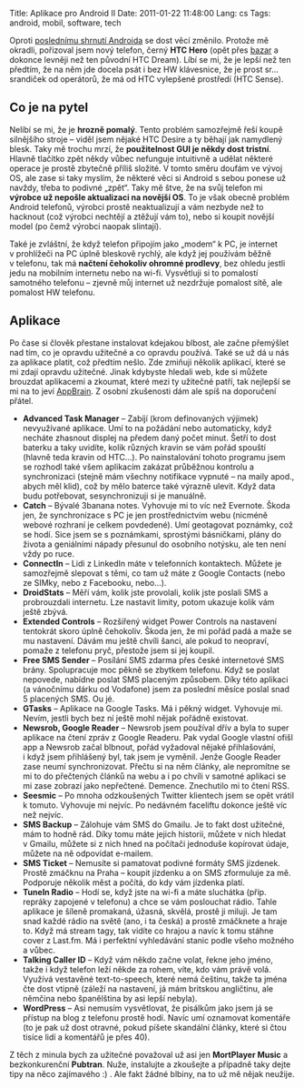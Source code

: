 Title: Aplikace pro Android II
Date: 2011-01-22 11:48:00
Lang: cs
Tags: android, mobil, software, tech

Oproti [poslednímu shrnutí Androida]({filename}2010-05-14_aplikace-pro-android.md) se dost věcí změnilo. Protože mě okradli, pořizoval jsem nový telefon, černý **HTC Hero** (opět přes [bazar](http://bazar.androidforum.cz/) a dokonce levněji než ten původní HTC Dream). Líbí se mi, že je lepší než ten předtím, že na něm jde docela psát i bez HW klávesnice, že je prost sr… srandiček od operátorů, že má od HTC vylepšené prostředí (HTC Sense).

## Co je na pytel

Nelíbí se mi, že je **hrozně pomalý**. Tento problém samozřejmě řeší koupě silnějšího stroje – viděl jsem nějaké HTC Desire a ty běhají jak namydlený blesk. Taky mě trochu mrzí, že **použitelnost GUI je někdy dost tristní**. Hlavně tlačítko zpět někdy vůbec nefunguje intuitivně a udělat některé operace je prostě zbytečně příliš složité. V tomto směru doufám ve vývoj OS, ale zase si taky myslím, že některé věci si Android s sebou ponese už navždy, třeba to podivné „zpět“. Taky mě štve, že na svůj telefon mi **výrobce už nepošle aktualizaci na novější OS**. To je však obecně problém Android telefonů, výrobci prostě neaktualizují a vám nezbyde než to hacknout (což výrobci nechtějí a ztěžují vám to), nebo si koupit novější model (po čemž výrobci naopak slintají).

Také je zvláštní, že když telefon připojím jako „modem“ k PC, je internet v prohlížeči na PC úplně bleskově rychlý, ale když jej používám běžně v telefonu, tak má **načtení čehokoliv ohromné prodlevy**, bez ohledu jestli jedu na mobilním internetu nebo na wi-fi. Vysvětluji si to pomalostí samotného telefonu – zjevně můj internet už nezdržuje pomalost sítě, ale pomalost HW telefonu.

## Aplikace

Po čase si člověk přestane instalovat kdejakou blbost, ale začne přemýšlet nad tím, co je opravdu užitečné a co opravdu používá. Také se už dá u nás za aplikace platit, což předtím nešlo. Zde zmiňuji několik aplikací, které se mi zdají opravdu užitečné. Jinak kdybyste hledali web, kde si můžete brouzdat aplikacemi a zkoumat, které mezi ty užitečné patří, tak nejlepší se mi na to jeví [AppBrain](http://www.appbrain.com/). Z osobní zkušenosti dám ale spíš na doporučení přátel.

-   **Advanced Task Manager** – Zabíjí (krom definovaných výjimek) nevyužívané aplikace. Umí to na požádání nebo automaticky, když necháte zhasnout displej na předem daný počet minut. Šetří to dost baterku a taky uvidíte, kolik různých kravin se vám pořád spouští (hlavně teda kravin od HTC…). Po nainstalování tohoto programu jsem se rozhodl také všem aplikacím zakázat průběžnou kontrolu a synchronizaci (stejně mám všechny notifikace vypnuté – na maily apod., abych měl klid), což by mělo baterce také výrazně ulevit. Když data budu potřebovat, sesynchronizuji si je manuálně.
-   **Catch** – Bývalé 3banana notes. Vyhovuje mi to víc než Evernote. Škoda jen, že synchronizace s PC je jen prostřednictvím webu (nicméně webové rozhraní je celkem povdedené). Umí geotagovat poznámky, což se hodí. Sice jsem se s poznámkami, sprostými básničkami, plány do života a geniálními nápady přesunul do osobního notýsku, ale ten není vždy po ruce.
-   **ConnectIn** – Lidi z LinkedIn máte v telefonních kontaktech. Můžete je samozřejmě slepovat s těmi, co tam už máte z Google Contacts (nebo ze SIMky, nebo z Facebooku, nebo…).
-   **DroidStats** – Měří vám, kolik jste provolali, kolik jste poslali SMS a probrouzdali internetu. Lze nastavit limity, potom ukazuje kolik vám ještě zbývá.
-   **Extended Controls** – Rozšířený widget Power Controls na nastavení tentokrát skoro úplně čehokoliv. Škoda jen, že mi pořád padá a maže se mu nastavení. Dávám mu ještě chvíli šanci, ale pokud to neopraví, pomaže z telefonu pryč, přestože jsem si jej koupil.
-   **Free SMS Sender** – Posílání SMS zdarma přes české internetové SMS brány. Spolupracuje moc pěkně se zbytkem telefonu. Když se poslat nepovede, nabídne poslat SMS placeným způsobem. Díky této aplikaci (a vánočnímu dárku od Vodafone) jsem za poslední měsíce poslal snad 5 placených SMS. Ou jé.
-   **GTasks** – Aplikace na Google Tasks. Má i pěkný widget. Vyhovuje mi. Nevím, jestli bych bez ní ještě mohl nějak pořádně existovat.
-   **Newsrob, Google Reader** – Newsrob jsem používal dřív a byla to super aplikace na čtení zpráv z Google Readeru. Pak vydal Google vlastní ofišl app a Newsrob začal blbnout, pořád vyžadoval nějaké přihlašování, i když jsem přihlášený byl, tak jsem je vyměnil. Jenže Google Reader zase neumí synchronizovat. Přečtu si na něm články, ale nepromítne se mi to do přečtených článků na webu a i po chvíli v samotné aplikaci se mi zase zobrazí jako nepřečtené. Demence. Znechutilo mi to čtení RSS.
-   **Seesmic** – Po mnoha odzkoušených Twitter klientech jsem se opět vrátil k tomuto. Vyhovuje mi nejvíc. Po nedávném faceliftu dokonce ještě víc než nejvíc.
-   **SMS Backup** – Zálohuje vám SMS do Gmailu. Je to fakt dost užitečné, mám to hodně rád. Díky tomu máte jejich historii, můžete v nich hledat v Gmailu, můžete si z nich hned na počítači jednoduše kopírovat údaje, můžete na ně odpovídat e-mailem.
-   **SMS Ticket** – Nemusíte si pamatovat podivné formáty SMS jízdenek. Prostě zmáčknu na Praha – koupit jízdenku a on SMS zformuluje za mě. Podporuje několik měst a počítá, do kdy vám jízdenka platí.
-   **TuneIn Radio** – Hodí se, když jste na wi-fi a máte sluchátka (příp. repráky zapojené v telefonu) a chce se vám poslouchat rádio. Tahle aplikace je šíleně promakaná, úžasná, skvělá, prostě ji miluji. Je tam snad každé rádio na světě (ano, i ta česká) a prostě zmáčknete a hraje to. Když má stream tagy, tak vidíte co hrajou a navíc k tomu stáhne cover z Last.fm. Má i perfektní vyhledávání stanic podle všeho možného a vůbec.
-   **Talking Caller ID** – Když vám někdo začne volat, řekne jeho jméno, takže i když telefon leží někde za rohem, víte, kdo vám právě volá. Využívá vestavěné text-to-speech, které nemá češtinu, takže ta jména čte dost vtipně (záleží na nastavení, já mám britskou angličtinu, ale němčina nebo španělština by asi lepší nebyla).
-   **WordPress** – Asi nemusím vysvětlovat, že pisálkům jako jsem já se přístup na blog z telefonu prostě hodí. Navíc umí oznamovat komentáře (to je pak už dost otravné, pokud píšete skandální články, které si čtou tisíce lidí a komentářů je přes 40).

Z těch z minula bych za užitečné považoval už asi jen **MortPlayer Music** a bezkonkurenční **Pubtran**. Nuže, instalujte a zkoušejte a případně taky dejte tipy na něco zajímavého :) . Ale fakt žádné blbiny, na to už mě nějak neužije.
